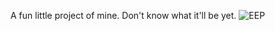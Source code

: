 A fun little project of mine. Don't know what it'll be yet.
![EEP](https://github.com/TheProNoob678/TheProNoob678.github.io/assets/147959703/df76a9fb-7305-43cc-8e6f-a48d3be1917f)
